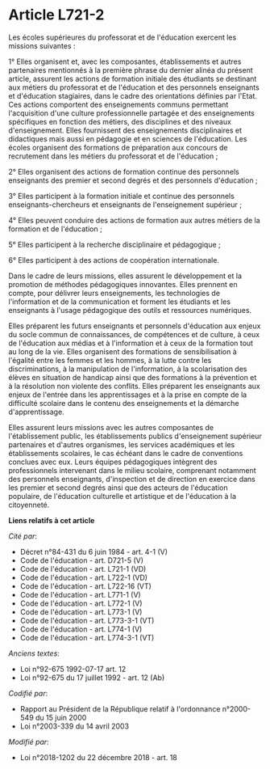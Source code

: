 # Article L721-2

Les écoles supérieures du professorat et de l'éducation exercent les missions suivantes :

1° Elles organisent et, avec les composantes, établissements et autres partenaires mentionnés à la première phrase du dernier
alinéa du présent article, assurent les actions de formation initiale des étudiants se destinant aux métiers du professorat
et de l'éducation et des personnels enseignants et d'éducation stagiaires, dans le cadre des orientations définies par
l'Etat. Ces actions comportent des enseignements communs permettant l'acquisition d'une culture professionnelle partagée et
des enseignements spécifiques en fonction des métiers, des disciplines et des niveaux d'enseignement. Elles fournissent des
enseignements disciplinaires et didactiques mais aussi en pédagogie et en sciences de l'éducation. Les écoles organisent des
formations de préparation aux concours de recrutement dans les métiers du professorat et de l'éducation ;

2° Elles organisent des actions de formation continue des personnels enseignants des premier et second degrés et des
personnels d'éducation ;

3° Elles participent à la formation initiale et continue des personnels enseignants-chercheurs et enseignants de
l'enseignement supérieur ;

4° Elles peuvent conduire des actions de formation aux autres métiers de la formation et de l'éducation ;

5° Elles participent à la recherche disciplinaire et pédagogique ;

6° Elles participent à des actions de coopération internationale.

Dans le cadre de leurs missions, elles assurent le développement et la promotion de méthodes pédagogiques innovantes. Elles
prennent en compte, pour délivrer leurs enseignements, les technologies de l'information et de la communication et forment
les étudiants et les enseignants à l'usage pédagogique des outils et ressources numériques.

Elles préparent les futurs enseignants et personnels d'éducation aux enjeux du socle commun de connaissances, de compétences
et de culture, à ceux de l'éducation aux médias et à l'information et à ceux de la formation tout au long de la vie. Elles
organisent des formations de sensibilisation à l'égalité entre les femmes et les hommes, à la lutte contre les
discriminations, à la manipulation de l'information, à la scolarisation des élèves en situation de handicap ainsi que des
formations à la prévention et à la résolution non violente des conflits. Elles préparent les enseignants aux enjeux de
l'entrée dans les apprentissages et à la prise en compte de la difficulté scolaire dans le contenu des enseignements et la
démarche d'apprentissage.

Elles assurent leurs missions avec les autres composantes de l'établissement public, les établissements publics
d'enseignement supérieur partenaires et d'autres organismes, les services académiques et les établissements scolaires, le cas
échéant dans le cadre de conventions conclues avec eux. Leurs équipes pédagogiques intègrent des professionnels intervenant
dans le milieu scolaire, comprenant notamment des personnels enseignants, d'inspection et de direction en exercice dans les
premier et second degrés ainsi que des acteurs de l'éducation populaire, de l'éducation culturelle et artistique et de
l'éducation à la citoyenneté.

**Liens relatifs à cet article**

_Cité par_:

  - Décret n°84-431 du 6 juin 1984 - art. 4-1 (V)
  - Code de l'éducation - art. D721-5 (V)
  - Code de l'éducation - art. L721-1 (VD)
  - Code de l'éducation - art. L722-1 (VD)
  - Code de l'éducation - art. L722-16 (VT)
  - Code de l'éducation - art. L771-1 (V)
  - Code de l'éducation - art. L772-1 (V)
  - Code de l'éducation - art. L773-1 (V)
  - Code de l'éducation - art. L773-3-1 (VT)
  - Code de l'éducation - art. L774-1 (V)
  - Code de l'éducation - art. L774-3-1 (VT)

_Anciens textes_:

  - Loi n°92-675 1992-07-17 art. 12
  - Loi n°92-675 du 17 juillet 1992 - art. 12 (Ab)

_Codifié par_:

  - Rapport au Président de la République relatif à l'ordonnance n°2000-549 du 15 juin 2000
  - Loi n°2003-339 du 14 avril 2003

_Modifié par_:

  - Loi n°2018-1202 du 22 décembre 2018 - art. 18
